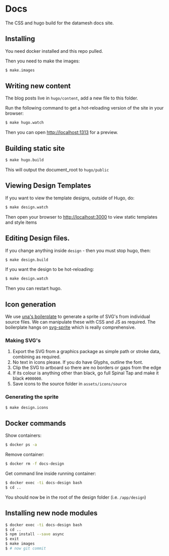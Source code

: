 # Docs

The CSS and hugo build for the datamesh docs site.

## Installing

You need docker installed and this repo pulled.

Then you need to make the images:

```bash
$ make.images
```

## Writing new content

The blog posts live in `hugo/content`, add a new file to this folder.

Run the following command to get a hot-reloading version of the site in your browser:

```bash
$ make hugo.watch
```

Then you can open [http://localhost:1313](http://localhost:1313) for a preview.

## Building static site

```bash
$ make hugo.build
```

This will output the document_root to `hugo/public`

## Viewing Design Templates

If you want to view the template designs, outside of Hugo, do:

```bash
$ make design.watch
```
Then open your browser to [http://localhost:3000](http://localhost:3000) to view static templates and style items

## Editing Design files.

If you change anything inside `design` - then you must stop hugo, then:

```bash
$ make design.build
```

If you want the design to be hot-reloading:

```bash
$ make design.watch
```

Then you can restart hugo.


## Icon generation

We use [una's boilerplate](https://github.com/una/svg-icon-system-boilerplate) to generate a sprite of SVG's from individual source files. We can manipulate these with CSS and JS as required.
The boilerplate hangs on [svg-sprite](https://github.com/jkphl/svg-sprite) which is really comprehensive.

### Making SVG's

1. Export the SVG from a graphics package as simple path or stroke data, combining as required.
2. No text in icons please. If you do have Glyphs, outline the font.
3. Clip the SVG to artboard so there are no borders or gaps from the edge
4. If its colour is anything other than black, go full Spinal Tap and make it black `#000000`.
5. Save icons to the source folder in `assets/icons/source`

### Generating the sprite

```bash
$ make design.icons
```

## Docker commands

Show containers:

```bash
$ docker ps -a
```

Remove container:

```bash
$ docker rm -f docs-design
```

Get command line inside running container:

```bash
$ docker exec -ti docs-design bash
$ cd ..
```

You should now be in the root of the design folder (i.e. `/app/design`)

## Installing new node modules

```bash
$ docker exec -ti docs-design bash
$ cd ..
$ npm install --save async
$ exit
$ make images
$ # now git commit
```
